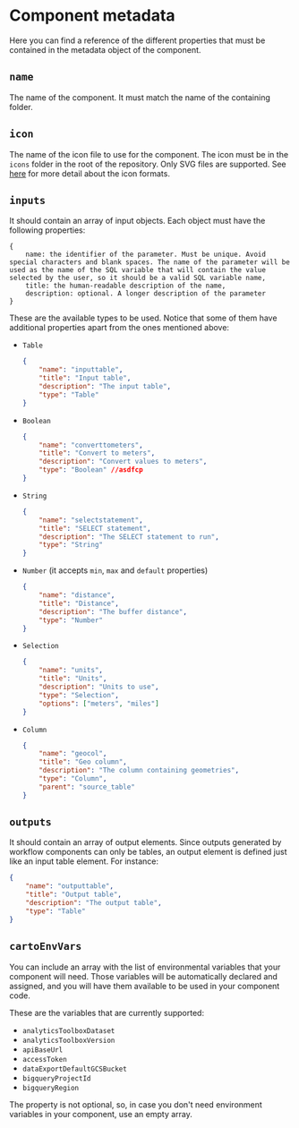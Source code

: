 # Component metadata

Here you can find a reference of the different properties that must be contained in the metadata object of the component.

## `name`

The name of the component. It must match the name of the containing folder.

## `icon`

The name of the icon file to use for the component. The icon must be in the `icons` folder in the root of the repository. Only SVG files are supported. See [here](./icons.md) for more detail about the icon formats.

## `inputs`

It should contain an array of input objects. Each object must have the following properties:

```
{
    name: the identifier of the parameter. Must be unique. Avoid special characters and blank spaces. The name of the parameter will be used as the name of the SQL variable that will contain the value selected by the user, so it should be a valid SQL variable name,
    title: the human-readable description of the name,
    description: optional. A longer description of the parameter
}
```

These are the available types to be used. Notice that some of them have additional properties apart from the ones mentioned above:

-   `Table`
    ```json
    {
        "name": "inputtable",
        "title": "Input table",
        "description": "The input table",
        "type": "Table"
    }
    ```
-   `Boolean`
    ```json
    {
        "name": "converttometers",
        "title": "Convert to meters",
        "description": "Convert values to meters",
        "type": "Boolean" //asdfcp 
    }
    ```
-   `String`
    ```json
    {
        "name": "selectstatement",
        "title": "SELECT statement",
        "description": "The SELECT statement to run",
        "type": "String"
    }
    ```
-   `Number` (it accepts `min`, `max` and `default` properties)

    ```json
    {
        "name": "distance",
        "title": "Distance",
        "description": "The buffer distance",
        "type": "Number"
    }
    ```

-   `Selection`
    ```json
    {
        "name": "units",
        "title": "Units",
        "description": "Units to use",
        "type": "Selection",
        "options": ["meters", "miles"]
    }
    ```
-   `Column`
    ```json
    {
        "name": "geocol",
        "title": "Geo column",
        "description": "The column containing geometries",
        "type": "Column",
        "parent": "source_table"
    }
    ```

## `outputs`

It should contain an array of output elements. Since outputs generated by workflow components can only be tables, an output element is defined just like an input table element. For instance:

```json
{
    "name": "outputtable",
    "title": "Output table",
    "description": "The output table",
    "type": "Table"
}
```

## `cartoEnvVars`

You can include an array with the list of environmental variables that your component will need. Those variables will be automatically declared and assigned, and you will have them available to be used in your component code.

These are the variables that are currently supported:

-   `analyticsToolboxDataset`
-   `analyticsToolboxVersion`
-   `apiBaseUrl`
-   `accessToken`
-   `dataExportDefaultGCSBucket`
-   `bigqueryProjectId`
-   `bigqueryRegion`

The property is not optional, so, in case you don't need environment variables in your component, use an empty array.
